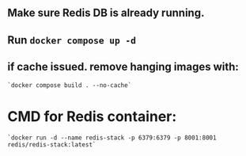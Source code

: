 ## Make sure Redis DB is already running.

## Run `docker compose up -d` 

## if cache issued. remove hanging images with:
	`docker compose build . --no-cache`

# CMD for Redis container:
	`docker run -d --name redis-stack -p 6379:6379 -p 8001:8001 redis/redis-stack:latest`
